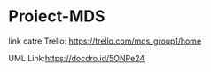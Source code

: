 # Proiect-MDS
link catre Trello: https://trello.com/mds_group1/home



UML Link:https://docdro.id/5ONPe24
